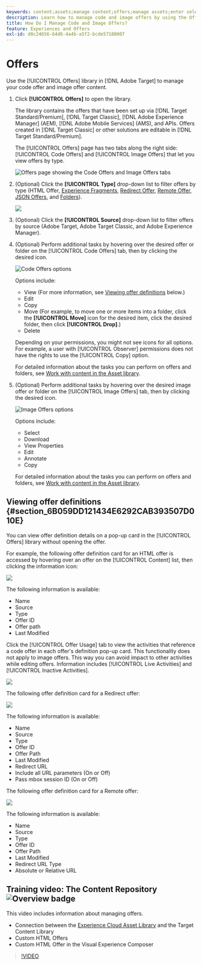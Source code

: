 ```yaml
---
keywords: content;assets;manage content;offers;manage assets;enter selection mode;selection mode
description: Learn how to manage code and image offers by using the Offers library in Adobe Target.
title: How Do I Manage Code and Image Offers?
feature: Experiences and Offers
exl-id: d8c24656-64d6-4a4b-a5f2-bcde57180007
---
```

# Offers

Use the [!UICONTROL Offers] library in [!DNL Adobe Target] to manage your code offer and image offer content.

1. Click **[!UICONTROL Offers]** to open the library.

   The library contains the offers that have been set up via [!DNL Target Standard/Premium], [!DNL Target Classic], [!DNL Adobe Experience Manager] (AEM), [!DNL Adobe Mobile Services] (AMS), and APIs. Offers created in [!DNL Target Classic] or other solutions are editable in [!DNL Target Standard/Premium].

   The [!UICONTROL Offers] page has two tabs along the right side: [!UICONTROL Code Offers] and [!UICONTROL Image Offers] that let you view offers by type.

   ![Offers page showing the Code Offers and Image Offers tabs](/help/main/c-experiences/c-manage-content/assets/offers-page.png)

1. (Optional) Click the **[!UICONTROL Type]** drop-down list to filter offers by type (HTML Offer, [Experience Fragments](/help/main/c-experiences/c-manage-content/aem-experience-fragments.md), [Redirect Offer](/help/main/c-experiences/c-manage-content/offer-redirect.md), [Remote Offer](/help/main/c-experiences/c-manage-content/about-remote-offers.md), [JSON Offers](/help/main/c-experiences/c-manage-content/create-json-offer.md), and [Folders](/help/main/c-experiences/c-manage-content/create-content-folder.md)).

   ![](assets/offers_filter.png)

1. (Optional) Click the **[!UICONTROL Source]** drop-down list to filter offers by source (Adobe Target, Adobe Target Classic, and Adobe Experience Manager).

1. (Optional) Perform additional tasks by hovering over the desired offer or folder on the [!UICONTROL Code Offers] tab, then by clicking the desired icon.

   ![Code Offers options](assets/offer-picker-large.png)

   Options include:

   * View (For more information, see [Viewing offer definitions](#section_6B059DD121434E6292CAB393507D010E) below.)
   * Edit
   * Copy
   * Move (For example, to move one or more items into a folder, click the **[!UICONTROL Move]** icon for the desired item, click the desired folder, then click **[!UICONTROL Drop]**.)
   * Delete

   Depending on your permissions, you might not see icons for all options. For example, a user with [!UICONTROL Observer] permissions does not have the rights to use the [!UICONTROL Copy] option.

   For detailed information about the tasks you can perform on offers and folders, see [Work with content in the Asset library](/help/main/c-experiences/c-manage-content/assets-working.md).

1. (Optional) Perform additional tasks by hovering over the desired image offer or folder on the [!UICONTROL Image Offers] tab, then by clicking the desired icon.

   ![Image Offers options](/help/main/c-experiences/c-manage-content/assets/image-offers-icons.png)

   Options include:

   * Select
   * Download
   * View Properties
   * Edit
   * Annotate
   * Copy

   For detailed information about the tasks you can perform on offers and folders, see [Work with content in the Asset library](/help/main/c-experiences/c-manage-content/assets-working.md).

## Viewing offer definitions {#section_6B059DD121434E6292CAB393507D010E}

You can view offer definition details on a pop-up card in the [!UICONTROL Offers] library without opening the offer.

For example, the following offer definition card for an HTML offer is accessed by hovering over an offer on the [!UICONTROL Content] list, then clicking the information icon:

![](assets/offer-card-html.png)

The following information is available:

* Name 
* Source 
* Type 
* Offer ID 
* Offer path 
* Last Modified

Click the [!UICONTROL Offer Usage] tab to view the activities that reference a code offer in each offer's definition pop-up card. This functionality does not apply to image offers. This way you can avoid impact to other activities while editing offers. Information includes [!UICONTROL Live Activities] and [!UICONTROL Inactive Activities].

![](assets/offer-card-usage.png)

The following offer definition card for a Redirect offer:

![](assets/offer-card-redirect.png)

The following information is available:

* Name 
* Source 
* Type 
* Offer ID 
* Offer Path 
* Last Modified 
* Redirect URL 
* Include all URL parameters (On or Off) 
* Pass mbox session ID (On or Off)

The following offer definition card for a Remote offer:

![](assets/offer-card-remote.png)

The following information is available:

* Name 
* Source 
* Type 
* Offer ID 
* Offer Path 
* Last Modified 
* Redirect URL Type 
* Absolute or Relative URL

## Training video: The Content Repository ![Overview badge](/help/main/assets/overview.png)

This video includes information about managing offers.

* Connection between the [Experience Cloud Asset Library](https://experienceleague.adobe.com/docs/core-services/interface/assets/creative-cloud.html) and the Target Content Library 
* Custom HTML Offers 
* Custom HTML Offer in the Visual Experience Composer

>[!VIDEO](https://video.tv.adobe.com/v/17387)
